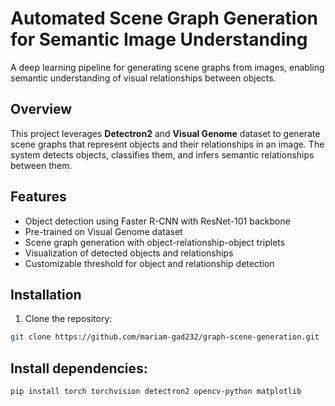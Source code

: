 # Automated Scene Graph Generation for Semantic Image Understanding

A deep learning pipeline for generating scene graphs from images, enabling semantic understanding of visual relationships between objects.


## Overview
This project leverages **Detectron2** and **Visual Genome** dataset to generate scene graphs that represent objects and their relationships in an image. The system detects objects, classifies them, and infers semantic relationships between them.

## Features
- Object detection using Faster R-CNN with ResNet-101 backbone
- Pre-trained on Visual Genome dataset
- Scene graph generation with object-relationship-object triplets
- Visualization of detected objects and relationships
- Customizable threshold for object and relationship detection

## Installation
1. Clone the repository:
```bash
git clone https://github.com/mariam-gad232/graph-scene-generation.git
```

## Install dependencies:

```
pip install torch torchvision detectron2 opencv-python matplotlib
```
